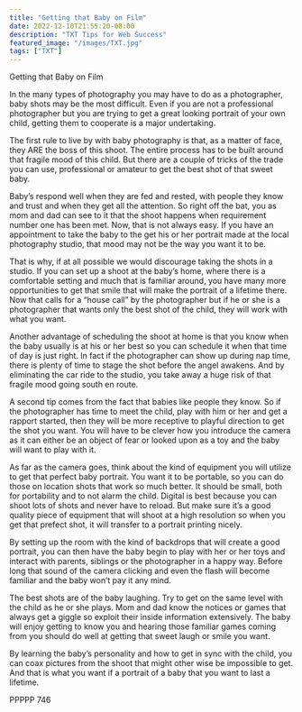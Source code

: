 ```yaml
---
title: "Getting that Baby on Film"
date: 2022-12-10T21:55:20-08:00
description: "TXT Tips for Web Success"
featured_image: "/images/TXT.jpg"
tags: ["TXT"]
---
```


Getting that Baby on Film

In the many types of photography you may have to do as a photographer, baby shots may be the most difficult.  Even if you are not a professional photographer but you are trying to get a great looking portrait of your own child, getting them to cooperate is a major undertaking.

The first rule to live by with baby photography is that, as a matter of face, they ARE the boss of this shoot.  The entire process has to be built around that fragile mood of this child.  But there are a couple of tricks of the trade you can use, professional or amateur to get the best shot of that sweet baby.

Baby’s respond well when they are fed and rested, with people they know and trust and when they get all the attention.  So right off the bat, you as mom and dad can see to it that the shoot happens when requirement number one has been met.  Now, that is not always easy.  If you have an appointment to take the baby to the get his or her portrait made at the local photography studio, that mood may not be the way you want it to be.

That is why, if at all possible we would discourage taking the shots in a studio.  If you can set up a shoot at the baby’s home, where there is a comfortable setting and much that is familiar around, you have many more opportunities to get that smile that will make the portrait of a lifetime there.  Now that calls for a “house call” by the photographer but if he or she is a photographer that wants only the best shot of the child, they will work with what you want.

Another advantage of scheduling the shoot at home is that you know when the baby usually is at his or her best so you can schedule it when that time of day is just right.  In fact if the photographer can show up during nap time, there is plenty of time to stage the shot before the angel awakens.  And by eliminating the car ride to the studio, you take away a huge risk of that fragile mood going south en route.

A second tip comes from the fact that babies like people they know.  So if the photographer has time to meet the child, play with him or her and get a rapport started, then they will be more receptive to playful direction to get the shot you want.  You will have to be clever how you introduce the camera as it can either be an object of fear or looked upon as a toy and the baby will want to play with it.

As far as the camera goes, think about the kind of equipment you will utilize to get that perfect baby portrait.  You want it to be portable, so you can do those on location shots that work so much better.  It should be small, both for portability and to not alarm the child.  Digital is best because you can shoot lots of shots and never have to reload.  But make sure it’s a good quality piece of equipment that will shoot at a high resolution so when you get that prefect shot, it will transfer to a portrait printing nicely.

By setting up the room with the kind of backdrops that will create a good portrait, you can then have the baby begin to play with her or her toys and interact with parents, siblings or the photographer in a happy way.  Before long that sound of the camera clicking and even the flash will become familiar and the baby won’t pay it any mind.  

The best shots are of the baby laughing.  Try to get on the same level with the child as he or she plays.  Mom and dad know the notices or games that always get a giggle so exploit their inside information extensively.  The baby will enjoy getting to know you and hearing those familiar games coming from you should do well at getting that sweet laugh or smile you want.

By learning the baby’s personality and how to get in sync with the child, you can coax pictures from the shoot that might other wise be impossible to get.  And that is what you want if a portrait of a baby that you want to last a lifetime.

PPPPP 746

